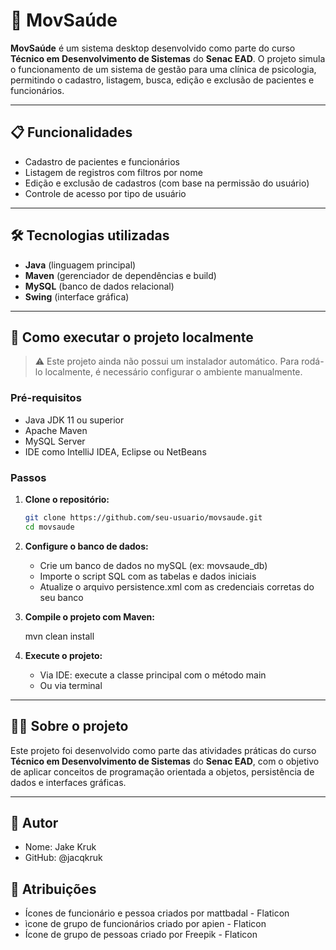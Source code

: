 # 🧠 MovSaúde

**MovSaúde** é um sistema desktop desenvolvido como parte do curso **Técnico em Desenvolvimento de Sistemas** do **Senac EAD**. O projeto simula o funcionamento de um sistema de gestão para uma clínica de psicologia, permitindo o cadastro, listagem, busca, edição e exclusão de pacientes e funcionários.

---

## 📋 Funcionalidades

- Cadastro de pacientes e funcionários
- Listagem de registros com filtros por nome
- Edição e exclusão de cadastros (com base na permissão do usuário)
- Controle de acesso por tipo de usuário

---

## 🛠️ Tecnologias utilizadas

- **Java** (linguagem principal)
- **Maven** (gerenciador de dependências e build)
- **MySQL** (banco de dados relacional)
- **Swing** (interface gráfica)

---

## 🚀 Como executar o projeto localmente

> ⚠️ Este projeto ainda não possui um instalador automático. Para rodá-lo localmente, é necessário configurar o ambiente manualmente.

### Pré-requisitos

- Java JDK 11 ou superior
- Apache Maven
- MySQL Server
- IDE como IntelliJ IDEA, Eclipse ou NetBeans

### Passos

1. **Clone o repositório:**

   ```bash
   git clone https://github.com/seu-usuario/movsaude.git
   cd movsaude

2. **Configure o banco de dados:**

   - Crie um banco de dados no mySQL (ex: movsaude_db)
   - Importe o script SQL com as tabelas e dados iniciais
   - Atualize o arquivo persistence.xml com as credenciais corretas do seu banco

3. **Compile o projeto com Maven:**

   mvn clean install

4. **Execute o projeto:**
   - Via IDE: execute a classe principal com o método main
   - Ou via terminal

---

## 👨‍🏫 Sobre o projeto
 Este projeto foi desenvolvido como parte das atividades práticas do curso **Técnico em Desenvolvimento de Sistemas** do **Senac EAD**, com o objetivo de aplicar conceitos de programação orientada a objetos, persistência de dados e interfaces gráficas. 

---

 ## 📌 Autor
 - Nome: Jake Kruk
 - GitHub: @jacqkruk

 ## 📎 Atribuições
 - Ícones de funcionário e pessoa criados por mattbadal - Flaticon
 - ìcone de grupo de funcionários criado por apien - Flaticon
 - Ícone de grupo de pessoas criado por Freepik - Flaticon
